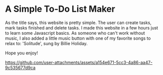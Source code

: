 # A Simple To-Do List Maker #
As the title says, this website is pretty simple. The user can create tasks, mark tasks finished and delete tasks. I made this website in a few hours just to learn some Javascript basics. 
As someone who can't work without music, I also added a little music button with one of my favorite songs to relax to: 'Solitude', sung by Billie Holiday. 

Hope you enjoy!



https://github.com/user-attachments/assets/a154e671-5cc3-4a86-aa47-9c535677d9ca



